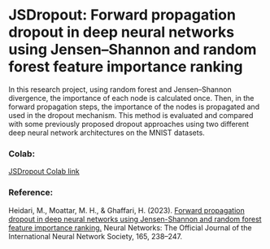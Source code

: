 # JSDropout: Forward propagation dropout in deep neural networks using Jensen–Shannon and random forest feature importance ranking
In this research project, using random forest and Jensen–Shannon divergence, the importance of each node is calculated once. Then, in the forward propagation steps, the importance of the nodes is propagated and used in the dropout mechanism. This method is evaluated and compared with some previously proposed dropout approaches using two different deep neural network architectures on the MNIST datasets. 
 
### Colab:
[JSDropout Colab link](https://colab.research.google.com/drive/1-M6MxMV3LB9BXR06O1rYAJf2RC7EM89K?usp=sharing)

### Reference:
Heidari, M., Moattar, M. H., & Ghaffari, H. (2023). [Forward propagation dropout in deep neural networks using Jensen-Shannon and random forest feature importance ranking.](https://doi.org/10.1016/j.neunet.2023.05.044) Neural Networks: The Official Journal of the International Neural Network Society, 165, 238–247. 

